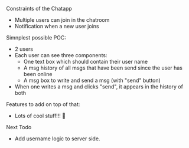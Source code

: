 Constraints of the Chatapp
- Multiple users can join in the chatroom
- Notification when a new user joins

Simnplest possible POC:
- 2 users
- Each user can see three components:
    - One text box which should contain their user name
    - A msg history of all msgs that have been send since the user has been online
    - A msg box to write and send a msg (with "send" button)
- When one writes a msg and clicks "send", it appears in the history of both


Features to add on top of that:
- Lots of cool stuff!!! :tada:

Next Todo
- Add username logic to server side.